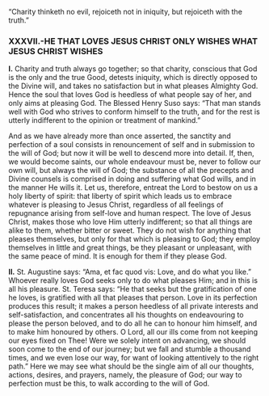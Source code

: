 
“Charity thinketh no evil, rejoiceth not in iniquity, but rejoiceth with the truth.”

### XXXVII.-HE THAT LOVES JESUS CHRIST ONLY WISHES WHAT JESUS CHRIST WISHES

**I\.** Charity and truth always go together; so that charity, conscious that God is the only and the true Good, detests iniquity, which is directly opposed to the Divine will, and takes no satisfaction but in what pleases Almighty God. Hence the soul that loves God is heedless of what people say of her, and only aims at pleasing God. The Blessed Henry Suso says: “That man stands well with God who strives to conform himself to the truth, and for the rest is utterly indifferent to the opinion or treatment of mankind.”

And as we have already more than once asserted, the sanctity and perfection of a soul consists in renouncement of self and in submission to the will of God; but now it will be well to descend more into detail. If, then, we would become saints, our whole endeavour must be, never to follow our own will, but always the will of God; the substance of all the precepts and Divine counsels is comprised in doing and suffering what God wills, and in the manner He wills it. Let us, therefore, entreat the Lord to bestow on us a holy liberty of spirit: that liberty of spirit which leads us to embrace whatever is pleasing to Jesus Christ, regardless of all feelings of repugnance arising from self-love and human respect. The love of Jesus Christ, makes those who love Him utterly indifferent; so that all things are alike to them, whether bitter or sweet. They do not wish for anything that pleases themselves, but only for that which is pleasing to God; they employ themselves in little and great things, be they pleasant or unpleasant, with the same peace of mind. It is enough for them if they please God.

**II\.** St. Augustine says: “Ama, et fac quod vis: Love, and do what you like.” Whoever really loves God seeks only to do what pleases Him; and in this is all his pleasure. St. Teresa says: “He that seeks but the gratification of one he loves, is gratified with all that pleases that person. Love in its perfection produces this result; it makes a person heedless of all private interests and self-satisfaction, and concentrates all his thoughts on endeavouring to please the person beloved, and to do all he can to honour him himself, and to make him honoured by others. O Lord, all our ills come from not keeping our eyes fixed on Thee! Were we solely intent on advancing, we should soon come to the end of our journey; but we fall and stumble a thousand times, and we even lose our way, for want of looking attentively to the right path.” Here we may see what should be the single aim of all our thoughts, actions, desires, and prayers, namely, the pleasure of God; our way to perfection must be this, to walk according to the will of God.


